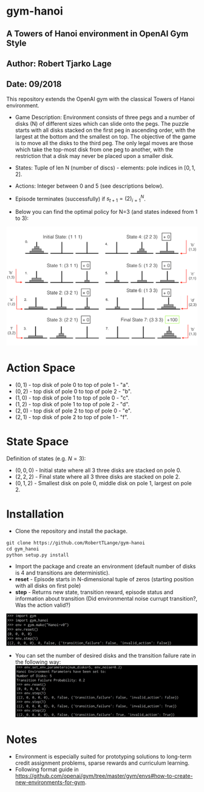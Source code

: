 # gym-hanoi
## A Towers of Hanoi environment in OpenAI Gym Style
## Author: Robert Tjarko Lage
## Date: 09/2018

This repository extends the OpenAI gym with the classical Towers of Hanoi environment.

* Game Description: Environment consists of three pegs and a number of disks (N) of different sizes which can slide onto the pegs. The puzzle starts with all disks stacked on the first peg in ascending order, with the largest at the bottom and the smallest on top. The objective of the game is to move all the disks to the third peg. The only legal moves are those which take the top-most disk from one peg to another, with the restriction that a disk may never be placed upon a smaller disk.

* States: Tuple of len N (number of discs) - elements: pole indices in $[0,1,2]$.

* Actions: Integer between 0 and 5 (see descriptions below).

* Episode terminates (successfully) if $s_{t+1} = (2)_{i=1}^N$.

* Below you can find the optimal policy for N=3 (and states indexed from 1 to 3):

![Alt text](images/hanoi_problem.png)


# Action Space
* $(0,1)$ - top disk of pole 0 to top of pole 1 - "a".
* $(0,2)$ - top disk of pole 0 to top of pole 2 - "b".
* $(1,0)$ - top disk of pole 1 to top of pole 0 - "c".
* $(1,2)$ - top disk of pole 1 to top of pole 2 - "d".
* $(2,0)$ - top disk of pole 2 to top of pole 0 - "e".
* $(2,1)$ - top disk of pole 2 to top of pole 1 - "f".

# State Space

Definition of states (e.g. $N=3$):
* $(0,0,0)$ - Initial state where all 3 three disks are stacked on pole 0.
* $(2,2,2)$ - Final state where all 3 three disks are stacked on pole 2.
* $(0,1,2)$ - Smallest disk on pole 0, middle disk on pole 1, largest on pole 2.

# Installation

* Clone the repository and install the package.
```
git clone https://github.com/RobertTLange/gym-hanoi
cd gym_hanoi
python setup.py install
```

* Import the package and create an environment (default number of disks is 4 and transitions are deterministic).
* **reset** - Episode starts in N-dimensional tuple of zeros (starting position with all disks on first pole)
* **step** - Returns new state, transition reward, episode status and information about transition (Did environmental noise currupt transition?, Was the action valid?)

![Alt text](images/env_gen.png)

* You can set the number of desired disks and the transition failure rate in the following way:
![Alt text](images/env_change.png)


# Notes
* Environment is especially suited for prototyping solutions to long-term credit assignment problems, sparse rewards and curriculum learning.
* Following format guide in https://github.com/openai/gym/tree/master/gym/envs#how-to-create-new-environments-for-gym.
